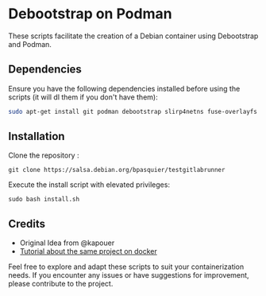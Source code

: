 # Debootstrap on Podman

These scripts facilitate the creation of a Debian container using Debootstrap and Podman.

## Dependencies

Ensure you have the following dependencies installed before using the scripts
(it will dl them if you don't have them):

```bash
sudo apt-get install git podman debootstrap slirp4netns fuse-overlayfs dirmngr
```

## Installation 

Clone the repository :

    git clone https://salsa.debian.org/bpasquier/testgitlabrunner

Execute the install script with elevated privileges:

    sudo bash install.sh

## Credits

- Original Idea from @kapouer
- <a href="https://sleeplessbeastie.eu/2018/04/11/how-to-create-base-docker-image/">Tutorial about the same project on docker</a>

Feel free to explore and adapt these scripts to suit your containerization needs. If you encounter any issues or have suggestions for improvement, please contribute to the project.


